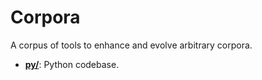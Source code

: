 # Corpora

A corpus of tools to enhance and evolve arbitrary corpora.

- [**py/**](/py/README.md): Python codebase.

